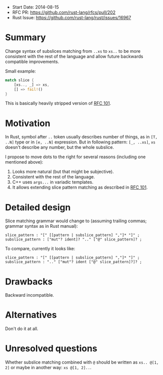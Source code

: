 - Start Date: 2014-08-15
- RFC PR: https://github.com/rust-lang/rfcs/pull/202
- Rust Issue: https://github.com/rust-lang/rust/issues/16967

# Summary

Change syntax of subslices matching from `..xs` to `xs..`
to be more consistent with the rest of the language
and allow future backwards compatible improvements.

Small example:

```rust
match slice {
    [xs.., _] => xs,
    [] => fail!()
}
```

This is basically heavily stripped version of [RFC 101](https://github.com/rust-lang/rfcs/pull/101).

# Motivation

In Rust, symbol after `..` token usually describes number of things,
as in `[T, ..N]` type or in `[e, ..N]` expression.
But in following pattern: `[_, ..xs]`, `xs` doesn't describe any number,
but the whole subslice.

I propose to move dots to the right for several reasons (including one mentioned above):

1. Looks more natural (but that might be subjective).
2. Consistent with the rest of the language.
3. C++ uses `args...` in variadic templates.
4. It allows extending slice pattern matching as described in [RFC 101](https://github.com/rust-lang/rfcs/pull/101).

# Detailed design

Slice matching grammar would change to (assuming trailing commas;
grammar syntax as in Rust manual):

    slice_pattern : "[" [[pattern | subslice_pattern] ","]* "]" ;
    subslice_pattern : ["mut"? ident]? ".." ["@" slice_pattern]? ;

To compare, currently it looks like:

    slice_pattern : "[" [[pattern | subslice_pattern] ","]* "]" ;
    subslice_pattern : ".." ["mut"? ident ["@" slice_pattern]?]? ;

# Drawbacks

Backward incompatible.

# Alternatives

Don't do it at all.

# Unresolved questions

Whether subslice matching combined with `@` should be written as `xs.. @[1, 2]`
or maybe in another way: `xs @[1, 2]..`.
